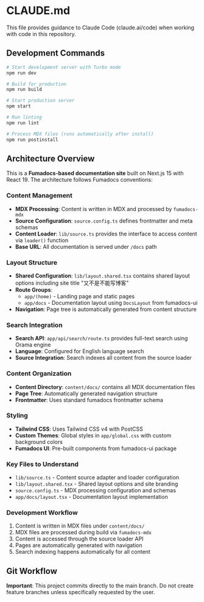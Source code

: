 # CLAUDE.md

This file provides guidance to Claude Code (claude.ai/code) when working with code in this repository.

## Development Commands

```bash
# Start development server with Turbo mode
npm run dev

# Build for production
npm run build

# Start production server
npm start

# Run linting
npm run lint

# Process MDX files (runs automatically after install)
npm run postinstall
```

## Architecture Overview

This is a **Fumadocs-based documentation site** built on Next.js 15 with React 19. The architecture follows Fumadocs conventions:

### Content Management
- **MDX Processing**: Content is written in MDX and processed by `fumadocs-mdx`
- **Source Configuration**: `source.config.ts` defines frontmatter and meta schemas
- **Content Loader**: `lib/source.ts` provides the interface to access content via `loader()` function
- **Base URL**: All documentation is served under `/docs` path

### Layout Structure
- **Shared Configuration**: `lib/layout.shared.tsx` contains shared layout options including site title "又不是不能写博客"
- **Route Groups**:
  - `app/(home)` - Landing page and static pages
  - `app/docs` - Documentation layout using `DocsLayout` from fumadocs-ui
- **Navigation**: Page tree is automatically generated from content structure

### Search Integration
- **Search API**: `app/api/search/route.ts` provides full-text search using Orama engine
- **Language**: Configured for English language search
- **Source Integration**: Search indexes all content from the source loader

### Content Organization
- **Content Directory**: `content/docs/` contains all MDX documentation files
- **Page Tree**: Automatically generated navigation structure
- **Frontmatter**: Uses standard fumadocs frontmatter schema

### Styling
- **Tailwind CSS**: Uses Tailwind CSS v4 with PostCSS
- **Custom Themes**: Global styles in `app/global.css` with custom background colors
- **Fumadocs UI**: Pre-built components from fumadocs-ui package

### Key Files to Understand
- `lib/source.ts` - Content source adapter and loader configuration
- `lib/layout.shared.tsx` - Shared layout options and site branding
- `source.config.ts` - MDX processing configuration and schemas
- `app/docs/layout.tsx` - Documentation layout implementation

### Development Workflow
1. Content is written in MDX files under `content/docs/`
2. MDX files are processed during build via `fumadocs-mdx`
3. Content is accessed through the source loader API
4. Pages are automatically generated with navigation
5. Search indexing happens automatically for all content

## Git Workflow

**Important**: This project commits directly to the main branch. Do not create feature branches unless specifically requested by the user.
